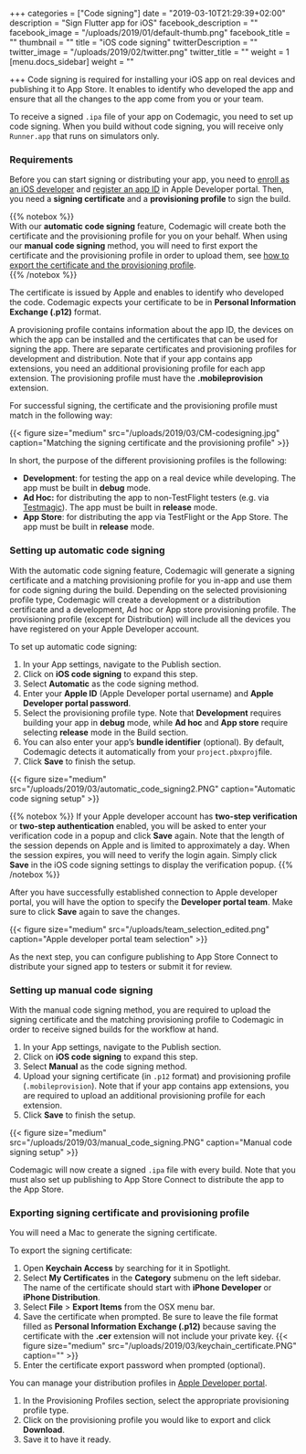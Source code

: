 +++
categories = ["Code signing"]
date = "2019-03-10T21:29:39+02:00"
description = "Sign Flutter app for iOS"
facebook_description = ""
facebook_image = "/uploads/2019/01/default-thumb.png"
facebook_title = ""
thumbnail = ""
title = "iOS code signing"
twitterDescription = ""
twitter_image = "/uploads/2019/02/twitter.png"
twitter_title = ""
weight = 1
[menu.docs_sidebar]
weight = ""

+++
Code signing is required for installing your iOS app on real devices and publishing it to App Store. It enables to identify who developed the app and ensure that all the changes to the app come from you or your team.

To receive a signed `.ipa` file of your app on Codemagic, you need to set up code signing. When you build without code signing, you will receive only `Runner.app` that runs on simulators only.

### Requirements

Before you can start signing or distributing your app, you need to [enroll as an iOS developer](https://developer.apple.com/programs/enroll/) and [register an app ID](https://developer.apple.com/account/ios/identifier/bundle/create) in Apple Developer portal. Then, you need a **signing certificate** and a **provisioning profile** to sign the build.

{{% notebox %}}  
With our **automatic code signing** feature, Codemagic will create both the certificate and the provisioning profile for you on your behalf. When using our **manual code signing** method, you will need to first export the certificate and the provisioning profile in order to upload them, see [how to export the certificate and the provisioning profile](#exporting-signing-certificate-and-provisioning-profile).  
{{% /notebox %}}

The certificate is issued by Apple and enables to identify who developed the code. Codemagic expects your certificate to be in **Personal Information Exchange (.p12)** format.

A provisioning profile contains information about the app ID, the devices on which the app can be installed and the certificates that can be used for signing the app. There are separate certificates and provisioning profiles for development and distribution. Note that if your app contains app extensions, you need an additional provisioning profile for each app extension. The provisioning profile must have the **.mobileprovision** extension.

For successful signing, the certificate and the provisioning profile must match in the following way:

{{< figure size="medium" src="/uploads/2019/03/CM-codesigning.jpg" caption="Matching the signing certificate and the provisioning profile" >}}

In short, the purpose of the different provisioning profiles is the following:

* **Development**: for testing the app on a real device while developing. The app must be built in **debug** mode.
* **Ad Hoc:** for distributing the app to non-TestFlight testers (e.g. via [Testmagic](https://testmagic.io/)). The app must be built in **release** mode.
* **App Store**: for distributing the app via TestFlight or the App Store. The app must be built in **release** mode.

### Setting up automatic code signing

With the automatic code signing feature, Codemagic will generate a signing certificate and a matching provisioning profile for you in-app and use them for code signing during the build. Depending on the selected provisioning profile type, Codemagic will create a development or a distribution certificate and a development, Ad hoc or App store provisioning profile. The provisioning profile (except for Distribution) will include all the devices you have registered on your Apple Developer account.

To set up automatic code signing:

1. In your App settings, navigate to the Publish section.
2. Click on **iOS code signing** to expand this step.
3. Select **Automatic** as the code signing method.
4. Enter your **Apple ID** (Apple Developer portal username) and **Apple Developer portal password**.
5. Select the provisioning profile type. Note that **Development** requires building your app in **debug** mode, while **Ad hoc** and **App store** require selecting **release** mode in the Build section.
6. You can also enter your app’s **bundle identifier** (optional). By default, Codemagic detects it automatically from your `project.pbxproj`file.
7. Click **Save** to finish the setup.

{{< figure size="medium" src="/uploads/2019/03/automatic_code_signing2.PNG" caption="Automatic code signing setup" >}}

{{% notebox %}}
If your Apple developer account has **two-step verification** or **two-step authentication** enabled, you will be asked to enter your verification code in a popup and click **Save** again. Note that the length of the session depends on Apple and is limited to approximately a day. When the session expires, you will need to verify the login again. Simply click **Save** in the iOS code signing settings to display the verification popup.
{{% /notebox %}}

After you have successfully established connection to Apple developer portal, you will have the option to specify the **Developer portal team**. Make sure to click **Save** again to save the changes.

{{< figure size="medium" src="/uploads/team_selection_edited.png" caption="Apple developer portal team selection" >}}

As the next step, you can configure publishing to App Store Connect to distribute your signed app to testers or submit it for review.

### Setting up manual code signing

With the manual code signing method, you are required to upload the signing certificate and the matching provisioning profile to Codemagic in order to receive signed builds for the workflow at hand.

1. In your App settings, navigate to the Publish section.
2. Click on **iOS code signing** to expand this step.
3. Select **Manual** as the code signing method.
4. Upload your signing certificate (in `.p12` format) and provisioning profile (`.mobileprovision`). Note that if your app contains app extensions, you are required to upload an additional provisioning profile for each extension.
5. Click **Save** to finish the setup.

{{< figure size="medium" src="/uploads/2019/03/manual_code_signing.PNG" caption="Manual code signing setup" >}}

Codemagic will now create a signed `.ipa` file with every build. Note that you must also set up publishing to App Store Connect to distribute the app to the App Store.

### Exporting signing certificate and provisioning profile

You will need a Mac to generate the signing certificate.

To export the signing certificate:

1. Open **Keychain Access** by searching for it in Spotlight.
2. Select **My Certificates** in the **Category** submenu on the left sidebar. The name of the certificate should start with **iPhone Developer** or **iPhone Distribution**.
3. Select **File** > **Export Items** from the OSX menu bar.
4. Save the certificate when prompted. Be sure to leave the file format filled as **Personal Information Exchange (.p12)** because saving the certificate with the **.cer** extension will not include your private key.
   {{< figure size="medium" src="/uploads/2019/03/keychain_certificate.PNG" caption="" >}}
5. Enter the certificate export password when prompted (optional).

You can manage your distribution profiles in [Apple Developer portal](https://developer.apple.com/account/ios/profile/profileList.action).

1. In the Provisioning Profiles section, select the appropriate provisioning profile type.
2. Click on the provisioning profile you would like to export and click **Download**.
3. Save it to have it ready.